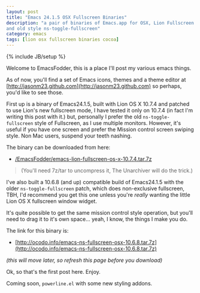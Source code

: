 ```yaml
---
layout: post
title: "Emacs 24.1.5 OSX Fullscreen Binaries"
description: "a pair of binaries of Emacs.app for OSX, Lion Fullscreen
and old style ns-toggle-fullscreen"
category: emacs
tags: [lion osx fullscreen binaries cocoa]
---
```

{% include JB/setup %}

Welcome to EmacsFodder, this is a place I'll post my various emacs
things.

As of now, you'll find a set of Emacs icons, themes and a theme editor
at [http://jasonm23.github.com](http://jasonm23.github.com) so perhaps, you'd like to see those.

First up is a binary of Emacs24.1.5, built with Lion OS X 10.7.4 and patched
to use Lion's new fullscreen mode, I have tested it only on 10.7.4 (in
fact I'm writing this post with it.) but, personally I prefer the old
`ns-toggle-fullscreen` style of Fullscreen, as I use multiple
monitors. However, it's useful if you have one screen and prefer the
Mission control screen swiping style. Non Mac users, suspend your
teeth nashing.

The binary can be downloaded from here:

* [/EmacsFodder/emacs-lion-fullscreen-os-x-10.7.4.tar.7z](/EmacsFodder/emacs-lion-fullscreen-os-x-10.7.4.tar.7z)

> (You'll need 7z/tar to uncompress it, The Unarchiver will do the trick.)

I've also built a 10.6.8 (and up) compatible build of Emacs24.1.5
with the older `ns-toggle-fullscreen` patch, which does non-exclusive
fullscreen, TBH, I'd recommend you get this one unless you're *really*
wanting the little Lion OS X fullscreen window widget.

It's quite possible to get the same mission control style operation,
but you'll need to drag it to it's own space... yeah, I know, the
things I make you do.

The link for this binary is:

* [http://ocodo.info/emacs-ns-fullscreen-osx-10.6.8.tar.7z](http://ocodo.info/emacs-ns-fullscreen-osx-10.6.8.tar.7z)

*(this will move later, so refresh this page before you download)*

Ok, so that's the first post here. Enjoy.

Coming soon, `powerline.el` with some new styling addons.

 
